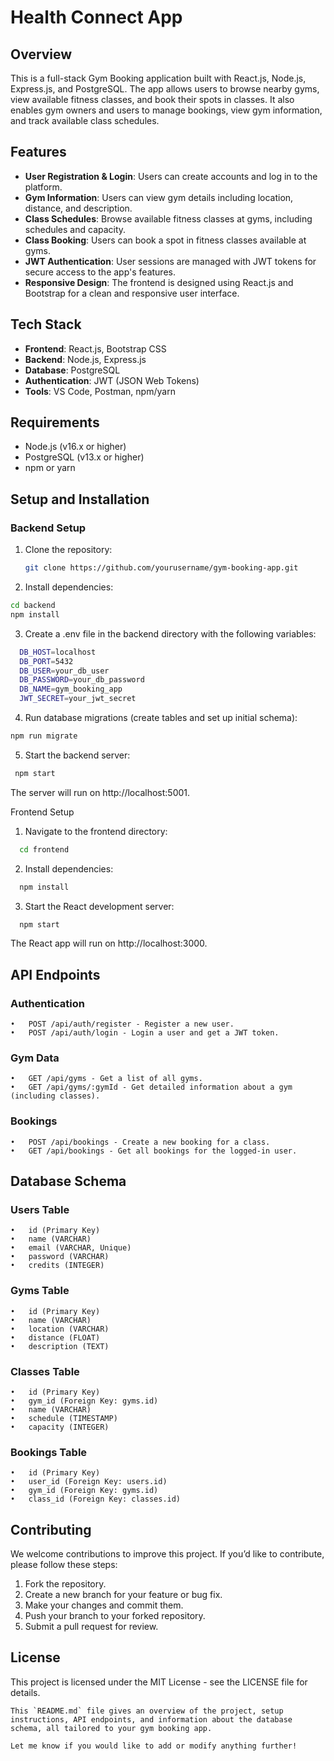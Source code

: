 # Health Connect App

## Overview

This is a full-stack Gym Booking application built with React.js, Node.js, Express.js, and PostgreSQL. The app allows users to browse nearby gyms, view available fitness classes, and book their spots in classes. It also enables gym owners and users to manage bookings, view gym information, and track available class schedules.

## Features

- **User Registration & Login**: Users can create accounts and log in to the platform.
- **Gym Information**: Users can view gym details including location, distance, and description.
- **Class Schedules**: Browse available fitness classes at gyms, including schedules and capacity.
- **Class Booking**: Users can book a spot in fitness classes available at gyms.
- **JWT Authentication**: User sessions are managed with JWT tokens for secure access to the app's features.
- **Responsive Design**: The frontend is designed using React.js and Bootstrap for a clean and responsive user interface.

## Tech Stack

- **Frontend**: React.js, Bootstrap CSS
- **Backend**: Node.js, Express.js
- **Database**: PostgreSQL
- **Authentication**: JWT (JSON Web Tokens)
- **Tools**: VS Code, Postman, npm/yarn

## Requirements

- Node.js (v16.x or higher)
- PostgreSQL (v13.x or higher)
- npm or yarn

## Setup and Installation

### Backend Setup

1. Clone the repository:
   ```bash
   git clone https://github.com/yourusername/gym-booking-app.git
    ```
2.	Install dependencies:
   ```bash 
   cd backend
   npm install
   ```
3.	Create a .env file in the backend directory with the following variables:
  ```bash 
    DB_HOST=localhost
    DB_PORT=5432
    DB_USER=your_db_user
    DB_PASSWORD=your_db_password
    DB_NAME=gym_booking_app
    JWT_SECRET=your_jwt_secret
   ```
4. Run database migrations (create tables and set up initial schema): 
  ```bash 
  npm run migrate
   ```
5. Start the backend server:
  ```bash 
   npm start
   ```
The server will run on http://localhost:5001.

Frontend Setup

1.	Navigate to the frontend directory:
```bash
  cd frontend
 ```
2. Install dependencies:
```bash
  npm install
 ```
3. Start the React development server:
```bash
  npm start
 ```
The React app will run on http://localhost:3000.

## API Endpoints

### Authentication

	•	POST /api/auth/register - Register a new user.
	•	POST /api/auth/login - Login a user and get a JWT token.

### Gym Data

	•	GET /api/gyms - Get a list of all gyms.
	•	GET /api/gyms/:gymId - Get detailed information about a gym (including classes).

### Bookings

	•	POST /api/bookings - Create a new booking for a class.
	•	GET /api/bookings - Get all bookings for the logged-in user.

## Database Schema

### Users Table

	•	id (Primary Key)
	•	name (VARCHAR)
	•	email (VARCHAR, Unique)
	•	password (VARCHAR)
	•	credits (INTEGER)

### Gyms Table

	•	id (Primary Key)
	•	name (VARCHAR)
	•	location (VARCHAR)
	•	distance (FLOAT)
	•	description (TEXT)

### Classes Table

	•	id (Primary Key)
	•	gym_id (Foreign Key: gyms.id)
	•	name (VARCHAR)
	•	schedule (TIMESTAMP)
	•	capacity (INTEGER)

### Bookings Table

	•	id (Primary Key)
	•	user_id (Foreign Key: users.id)
	•	gym_id (Foreign Key: gyms.id)
	•	class_id (Foreign Key: classes.id)

## Contributing

We welcome contributions to improve this project. If you’d like to contribute, please follow these steps:
1.	Fork the repository.
2.	Create a new branch for your feature or bug fix.
3.	Make your changes and commit them.
4.	Push your branch to your forked repository.
5.	Submit a pull request for review.

## License

This project is licensed under the MIT License - see the LICENSE file for details.
```
This `README.md` file gives an overview of the project, setup instructions, API endpoints, and information about the database schema, all tailored to your gym booking app.

Let me know if you would like to add or modify anything further!
```
